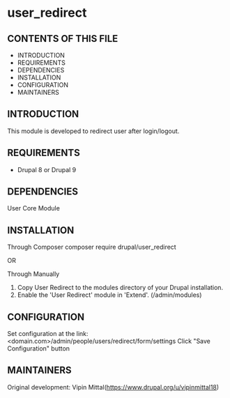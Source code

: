 # user_redirect

CONTENTS OF THIS FILE
---------------------

 * INTRODUCTION
 * REQUIREMENTS
 * DEPENDENCIES
 * INSTALLATION
 * CONFIGURATION
 * MAINTAINERS

## INTRODUCTION
This module is developed to redirect user after login/logout.

## REQUIREMENTS
- Drupal 8 or Drupal 9

## DEPENDENCIES
User Core Module

## INSTALLATION
Through Composer
composer require drupal/user_redirect

OR

Through Manually
1. Copy User Redirect to the modules directory of your Drupal installation.
2. Enable the 'User Redirect' module in 'Extend'. (/admin/modules)

## CONFIGURATION
Set configuration at the link: <domain.com>/admin/people/users/redirect/form/settings
Click "Save Configuration" button

## MAINTAINERS
Original development: Vipin Mittal(https://www.drupal.org/u/vipinmittal18)
